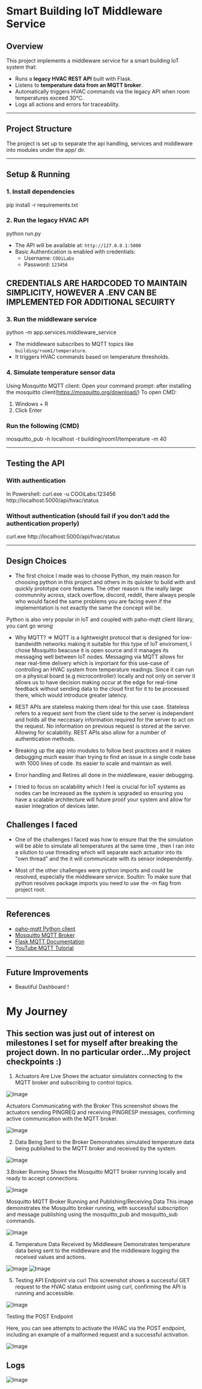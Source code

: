 # Smart Building IoT Middleware Service

## Overview

This project implements a middleware service for a smart building IoT system that:

- Runs a **legacy HVAC REST API** built with Flask.
- Listens to **temperature data from an MQTT broker**.
- Automatically triggers HVAC commands via the legacy API when room temperatures exceed 30°C.
- Logs all actions and errors for traceability.

---

## Project Structure

The project is set up to separate the api handling, services and middleware into modules under the app/ dir.

---

## Setup & Running

### 1. Install dependencies

pip install -r requirements.txt

### 2. Run the legacy HVAC API

python run.py

- The API will be available at: `http://127.0.0.1:5000`
- Basic Authentication is enabled with credentials:
  - Username: `COOiLabs`
  - Password: `123456`

## CREDENTIALS ARE HARDCODED TO MAINTAIN SIMPLICITY, HOWEVER A .ENV CAN BE IMPLEMENTED FOR ADDITIONAL SECUIRTY

### 3. Run the middleware service

python -m app.services.middleware_service

- The middleware subscribes to MQTT topics like `building/room1/temperature`.
- It triggers HVAC commands based on temperature thresholds.

### 4. Simulate temperature sensor data

Using Mosquitto MQTT client:
Open your command prompt: after installing the mosquitto client(https://mosquitto.org/download/)
To open CMD:

1. Windows + R
2. Click Enter

### Run the following (CMD)

mosquitto_pub -h localhost -t building/room1/temperature -m 40

---

## Testing the API

### With authentication
In Powershell:
curl.exe -u COOiLabs:123456 http://localhost:5000/api/hvac/status

### Without authentication (should fail if you don't add the authentication properly)

curl.exe http://localhost:5000/api/hvac/status

---

## Design Choices

- The first choice I made was to choose Python, my main reason for choosing python in this project and others in its quicker to build with and quickly prototype core features. The other reason is the really large communnity across, stack overflow, discord, reddit, there always people who would faced the same problems you are facing even if the implementation is not exactly the same the concept will be.

Python is also very popular in IoT and coupled with paho-mqtt client library, you cant go wrong

- Why MQTT? => MQTT is a lightweight protocol that is designed for low-bandwidth networks making it suitable for this type of IoT enviroment, I chose Mosquitto beacuse it is open source and it manages its messaging well between IoT nodes. Messaging via MQTT allows for near real-time delivery which is important for this use-case of controlling an HVAC system from temperature readings. Since it can run on a physical board (e.g microcontroller) locally and not only on server it allows us to have decision making occur at the edge for real-time feedback without sending data to the cloud first for it to be processed there, which would introduce greater latency.

- REST APIs are stateless making them ideal for this use case. Stateless refers to a request sent from the client side to the server is independent and holds all the neccesary information required for the server to act on the request. No information on previous request is stored at the server. Allowing for scalability. REST APIs also allow for a number of authentication methods.

- Breaking up the app into modules to follow best practices and it makes debugging much easier than trying to find an issue in a single code base with 1000 lines of code. Its easier to scale and maintain as well.

- Error handling and Retires all done in the middleware, easier debugging.

- I tried to focus on scalability which I feel is crucial for IoT systems as nodes can be increased as the system is upgraded so ensuring you have a scalable architecture will future proof your system and allow for easier integration of devices later.

## Challenges I faced

- One of the challenges I faced was how to ensure that the the simulation will be able to simulate all temperatures at the same time , then I ran into a silution to use threading which will separate each actuator into its "own thread" and the it will communicate with its sensor independently.

- Most of the other challenges were python imports and could be resolved, especially the middleware service. Soultin: To make sure that python resolves package imports you need to use the -m flag from project root.

---

## References

- [paho-mqtt Python client](https://pypi.org/project/paho-mqtt/)
- [Mosquitto MQTT Broker](https://mosquitto.org/download/)
- [Flask MQTT Documentation](https://flask-mqtt.readthedocs.io/en/latest/index.html)
- [YouTube MQTT Tutorial](https://www.youtube.com/watch?v=z3YMz-Gocmw)

---

## Future Improvements

- Beautiful Dashboard !

# My Journey

## This section was just out of interest on milestones I set for myself after breaking the project down. In no particular order...My project checkpoints :)

1. Actuators Are Live
   Shows the actuator simulators connecting to the MQTT broker and subscribing to control topics.

![Image](https://github.com/user-attachments/assets/329a3d5a-14b2-4f9e-bd7b-979121584ee8)

Actuators Communicating with the Broker
This screenshot shows the actuators sending PINGREQ and receiving PINGRESP messages, confirming active communication with the MQTT broker.

![Image](https://github.com/user-attachments/assets/0e461440-fb2e-4857-98b0-cc427cb4faa9)

2. Data Being Sent to the Broker
   Demonstrates simulated temperature data being published to the MQTT broker and received by the system.

![Image](https://github.com/user-attachments/assets/a9f56d8e-b8d2-4920-a61c-b609e3f9cde7)

3.Broker Running
Shows the Mosquitto MQTT broker running locally and ready to accept connections.

![Image](https://github.com/user-attachments/assets/61a9e6ac-5dec-4094-b57a-c4f44c4bb523)

Mosquitto MQTT Broker Running and Publishing/Receiving Data
This image demonstrates the Mosquitto broker running, with successful subscription and message publishing using the mosquitto_pub and mosquitto_sub commands.

![Image](https://github.com/user-attachments/assets/74b79c8b-3cae-4cfb-bd10-254c3a87c60d)

4. Temperature Data Received by Middleware
   Demonstrates temperature data being sent to the middleware and the middleware logging the received values and actions.

![Image](https://github.com/user-attachments/assets/63bd7b49-e01d-4571-98fd-cd3c495b7f46)
![Image](https://github.com/user-attachments/assets/e21b368b-dbfb-4149-809b-5e8fa5fac033)

5. Testing API Endpoint via curl
   This screenshot shows a successful GET request to the HVAC status endpoint using curl, confirming the API is running and accessible.

![Image](https://github.com/user-attachments/assets/720a2fd0-0625-4359-a9dd-3225b66b4057)

Testing the POST Endpoint

Here, you can see attempts to activate the HVAC via the POST endpoint, including an example of a malformed request and a successful activation.

![Image](https://github.com/user-attachments/assets/2c5d7bd4-cf37-4a6c-ad78-1f78bb24a6e2)

## Logs

![Image](https://github.com/user-attachments/assets/7fff46b6-4660-4191-9b11-b68530e414ae)
